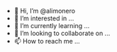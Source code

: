 - 👋 Hi, I’m @alimonero
- 👀 I’m interested in ...
- 🌱 I’m currently learning ...
- 💞️ I’m looking to collaborate on ...
- 📫 How to reach me ...

<!---
alimonero/alimonero is a ✨ special ✨ repository because its `README.md` (this file) appears on your GitHub profile.
You can click the Preview link to take a look at your changes.
--->
